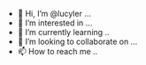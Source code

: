 - 👋 Hi, I’m @lucyler ...
- 👀 I’m interested in ...
- 🌱 I’m currently learning ..
- 💞️ I’m looking to collaborate on ...
- 📫 How to reach me ..

  
<!---
lucyler/lucyler is a ✨ special ✨ repository because its `README.md` (this file) appears on your GitHub profile.
You can click the Preview link to take a look at your changes.
--->
